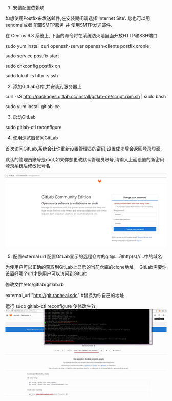 1. 安装配置依赖项

如想使用Postfix来发送邮件,在安装期间请选择'Internet Site'. 您也可以用sendmai或者 配置SMTP服务 并 使用SMTP发送邮件.

在 Centos 6.8 系统上, 下面的命令将在系统防火墙里面开放HTTP和SSH端口.

sudo yum install curl openssh-server openssh-clients postfix cronie

sudo service postfix start

sudo chkconfig postfix on

sudo lokkit -s http -s ssh

2. 添加GitLab仓库,并安装到服务器上

curl -sS http://packages.gitlab.cc/install/gitlab-ce/script.rpm.sh | sudo bash

sudo yum install gitlab-ce

3. 启动GitLab

sudo gitlab-ctl reconfigure


4. 使用浏览器访问GitLab

首次访问GitLab,系统会让你重新设置管理员的密码,设置成功后会返回登录界面.

默认的管理员账号是root,如果你想更改默认管理员账号,请输入上面设置的新密码登录系统后修改帐号名.

![image](https://github.com/greatsharp/docker-gitlab/blob/master/centos/gitlab_first_login.png)


5. 配置external url 配置GitLab显示的远程仓库的git@...和http(s)//...中的域名

为使用户可以正确的获取到GitLab上显示的当前仓库的clone地址， GitLab需要你设置好哪个url才是用户可以访问到GitLab

修改文件/etc/gitlab/gitlab.rb

external_url "http://git.rapheal.sdc" #替换为你自己的地址

运行 sudo gitlab-ctl reconfigure 使修改生效。
![image](https://github.com/greatsharp/docker-gitlab/blob/master/centos/gitlab-external_url.png)
